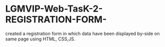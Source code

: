 # LGMVIP-Web-TasK-2-REGISTRATION-FORM-
created a registration form in which data have been displayed by-side on same page using HTML, CSS,JS.
